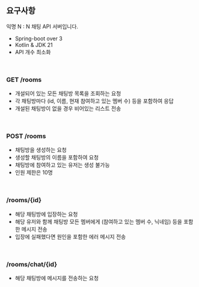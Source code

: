 ## 요구사항
익명 N : N 채팅 API 서버입니다.
- Spring-boot over 3
- Kotlin & JDK 21
- API 개수 최소화
<br>

### GET /rooms
- 개설되어 있는 모든 채팅방 목록을 조회하는 요청
- 각 채팅방마다 (id, 이름, 현재 참여하고 있는 멤버 수) 등을 포함하여 응답
- 개설된 채팅방이 없을 경우 비어있는 리스트 전송
<br>

### POST /rooms
- 채팅방을 생성하는 요청
- 생성할 채팅방의 이름을 포함하여 요청
- 채팅방에 참여하고 있는 유저는 생성 불가능
- 인원 제한은 10명
<br>

### /rooms/{id}
- 해당 채팅방에 입장하는 요청
- 해당 유저와 함께 채팅방 모든 멤버에게 (참여하고 있는 멤버 수, 닉네임) 등을 포함한 메시지 전송
- 입장에 실패했다면 원인을 포함한 에러 메시지 전송
<br>

### /rooms/chat/{id}
- 해당 채팅방에 메시지를 전송하는 요청
